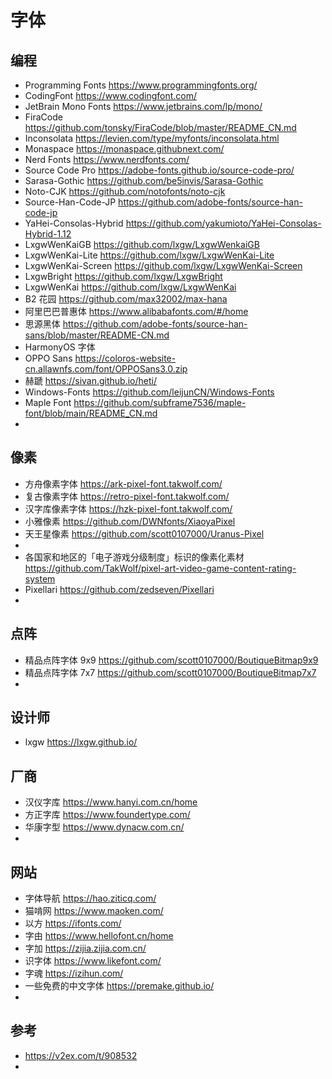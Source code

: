 # 字体

## 编程

- Programming Fonts https://www.programmingfonts.org/
- CodingFont https://www.codingfont.com/
- JetBrain Mono Fonts https://www.jetbrains.com/lp/mono/
- FiraCode https://github.com/tonsky/FiraCode/blob/master/README_CN.md
- Inconsolata https://levien.com/type/myfonts/inconsolata.html
- Monaspace https://monaspace.githubnext.com/
- Nerd Fonts https://www.nerdfonts.com/
- Source Code Pro https://adobe-fonts.github.io/source-code-pro/
- Sarasa-Gothic https://github.com/be5invis/Sarasa-Gothic
- Noto-CJK https://github.com/notofonts/noto-cjk
- Source-Han-Code-JP https://github.com/adobe-fonts/source-han-code-jp
- YaHei-Consolas-Hybrid https://github.com/yakumioto/YaHei-Consolas-Hybrid-1.12
- LxgwWenKaiGB https://github.com/lxgw/LxgwWenkaiGB
- LxgwWenKai-Lite https://github.com/lxgw/LxgwWenKai-Lite
- LxgwWenKai-Screen https://github.com/lxgw/LxgwWenKai-Screen
- LxgwBright https://github.com/lxgw/LxgwBright
- LxgwWenKai https://github.com/lxgw/LxgwWenKai
- B2 花园 https://github.com/max32002/max-hana
- 阿里巴巴普惠体 https://www.alibabafonts.com/#/home
- 思源黑体 https://github.com/adobe-fonts/source-han-sans/blob/master/README-CN.md
- HarmonyOS 字体
- OPPO Sans https://coloros-website-cn.allawnfs.com/font/OPPOSans3.0.zip
- 赫蹏 https://sivan.github.io/heti/
- Windows-Fonts https://github.com/leijunCN/Windows-Fonts
- Maple Font https://github.com/subframe7536/maple-font/blob/main/README_CN.md
- 

## 像素

- 方舟像素字体 https://ark-pixel-font.takwolf.com/
- 复古像素字体 https://retro-pixel-font.takwolf.com/
- 汉字库像素字体 https://hzk-pixel-font.takwolf.com/
- 小雅像素 https://github.com/DWNfonts/XiaoyaPixel
- 天王星像素 https://github.com/scott0107000/Uranus-Pixel
- 
- 各国家和地区的「电子游戏分级制度」标识的像素化素材 https://github.com/TakWolf/pixel-art-video-game-content-rating-system
- Pixellari https://github.com/zedseven/Pixellari
- 

## 点阵

- 精品点阵字体 9x9 https://github.com/scott0107000/BoutiqueBitmap9x9
- 精品点阵字体 7x7 https://github.com/scott0107000/BoutiqueBitmap7x7
- 

## 设计师

- lxgw https://lxgw.github.io/

## 厂商

- 汉仪字库 https://www.hanyi.com.cn/home
- 方正字库 https://www.foundertype.com/
- 华康字型 https://www.dynacw.com.cn/
- 

## 网站

- 字体导航 https://hao.ziticq.com/
- 猫啃网 https://www.maoken.com/
- 以方 https://ifonts.com/
- 字由 https://www.hellofont.cn/home
- 字加 https://zijia.zijia.com.cn/
- 识字体 https://www.likefont.com/
- 字魂 https://izihun.com/
- 一些免费的中文字体 https://premake.github.io/
- 

## 参考

- https://v2ex.com/t/908532
- 